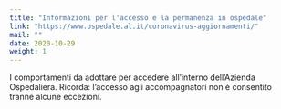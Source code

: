 ```yaml
---
title: "Informazioni per l'accesso e la permanenza in ospedale"
link: "https://www.ospedale.al.it/coronavirus-aggiornamenti/"
mail: ""
date: 2020-10-29
weight: 1
---
```


I comportamenti da adottare per accedere all’interno dell’Azienda Ospedaliera. 
Ricorda: l’accesso agli accompagnatori non è consentito tranne alcune eccezioni.

